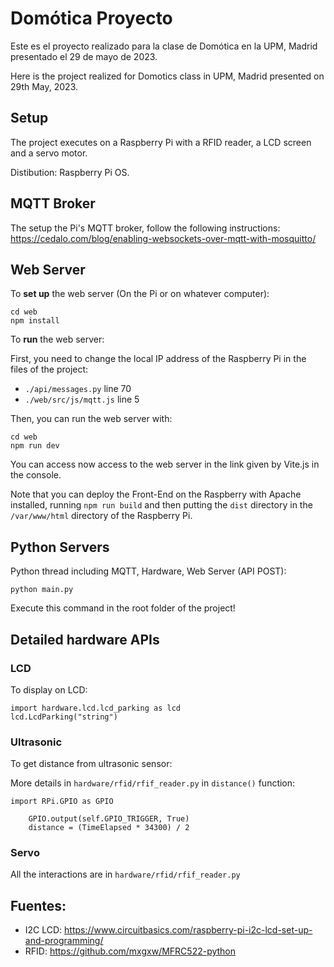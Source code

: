 # Domótica Proyecto

Este es el proyecto realizado para la clase de Domótica en la UPM, Madrid
presentado el 29 de mayo de 2023.

Here is the project realized for Domotics class in UPM, Madrid 
presented on 29th May, 2023.

## Setup

The project executes on a Raspberry Pi with a RFID reader, a LCD screen and a servo motor.

Distibution: Raspberry Pi OS.

## MQTT Broker

The setup the Pi's MQTT broker, follow the following instructions:
https://cedalo.com/blog/enabling-websockets-over-mqtt-with-mosquitto/

## Web Server

To **set up** the web server (On the Pi or on whatever computer):

```
cd web
npm install
```

To **run** the web server:

First, you need to change the local IP address of the Raspberry Pi in the files of the project:
- `./api/messages.py` line 70
- `./web/src/js/mqtt.js` line 5

Then, you can run the web server with:
```
cd web
npm run dev
```

You can access now access to the web server in the link given by Vite.js in the console.


Note that you can deploy the Front-End on the Raspberry with Apache installed, 
running `npm run build` and then putting the `dist` directory in the 
`/var/www/html` directory of the Raspberry Pi.


## Python Servers

Python thread including MQTT, Hardware, Web Server (API POST):

```
python main.py
```

Execute this command in the root folder of the project!

## Detailed hardware APIs

### LCD
To display on LCD:

```
import hardware.lcd.lcd_parking as lcd
lcd.LcdParking("string")
```

### Ultrasonic
To get distance from ultrasonic sensor:


More details in `hardware/rfid/rfif_reader.py`
in  `distance()` function:

```
import RPi.GPIO as GPIO

    GPIO.output(self.GPIO_TRIGGER, True)
    distance = (TimeElapsed * 34300) / 2
```

### Servo

All the interactions are in `hardware/rfid/rfif_reader.py`

## Fuentes:

- I2C LCD: https://www.circuitbasics.com/raspberry-pi-i2c-lcd-set-up-and-programming/
- RFID: https://github.com/mxgxw/MFRC522-python

